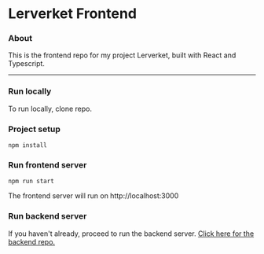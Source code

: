 # Lerverket Frontend #
### About
This is the frontend repo for my project Lerverket, built with React and Typescript.

****
### Run locally
To run locally, clone repo.

### Project setup
```
npm install
```

### Run frontend server
```
npm run start
```
The frontend server will run on http://localhost:3000

### Run backend server
If you haven't already, proceed to run the backend server.
[Click here for the backend repo.](https://github.com/LouLapins/lerverket-backend-strapi)
